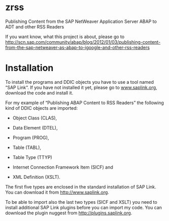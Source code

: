 # zrss
Publishing Content from the SAP NetWeaver Application Server ABAP to ADT and other RSS Readers

If you want know, what this project is about, please go to http://scn.sap.com/community/abap/blog/2012/01/03/publishing-content-from-the-sap-netweaver-as-abap-to-igoogle-and-other-rss-readers

# Installation

To install the programs and DDIC objects you have to use a tool named “SAP Link“. If you have not installed it yet, please go to www.saplink.org, download the code and install it.

For my example of “Publishing ABAP Content to RSS Readers” the following kind of DDIC objects are imported:

*	Object Class (CLAS),
*	Data Element (DTEL),
*	Program (PROG),
*	Table (TABL),
*	Table Type (TTYP)

*	Internet Connection Framework Item (SICF) and
*	XML Definition (XSLT).

The first five types are enclosed in the standard installation of SAP Link. You can download it from http://www.saplink.org.

To be able to import also the last two types (SICF and XSLT) you need to install additional SAP Link plugins before you can import my code. You can download the plugin nuggest from http://plugins.saplink.org.
